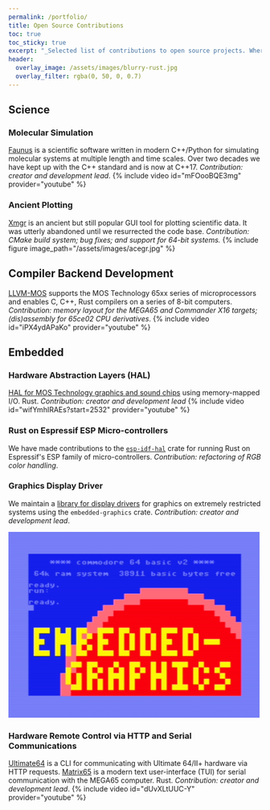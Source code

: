 ```yaml
---
permalink: /portfolio/
title: Open Source Contributions
toc: true
toc_sticky: true
excerpt: "_Selected list of contributions to open source projects. Where available, links to short video presentations by or with us are provided._"
header:
  overlay_image: /assets/images/blurry-rust.jpg
  overlay_filter: rgba(0, 50, 0, 0.7)
---
```

## Science 

### Molecular Simulation

[Faunus](https://githib.com/mlund/faunus) is a scientific software written in modern C++/Python for simulating
molecular systems at multiple length and time scales.
Over two decades we have kept up with the C++ standard and is now at C++17.
_Contribution: creator and development lead_.
{% include video id="mFOooBQE3mg" provider="youtube" %}

### Ancient Plotting

[Xmgr](https://github.com/mlund/xmgr-resurrection) is an ancient but still popular GUI tool
for plotting scientific data. It was utterly abandoned until we resurrected the code base.
_Contribution: CMake build system; bug fixes; and support for 64-bit systems._
{% include figure image_path="/assets/images/acegr.jpg" %}

## Compiler Backend Development

[LLVM-MOS](https://githib.com/llvm-mos) supports the MOS Technology 65xx series of microprocessors and enables C, C++, Rust compilers on a series of 8-bit computers.
_Contribution: memory layout for the MEGA65 and Commander X16 targets; (dis)assembly for 65ce02 CPU derivatives_.
{% include video id="iPX4ydAPaKo" provider="youtube" %}

## Embedded

### Hardware Abstraction Layers (HAL)

[HAL for MOS Technology graphics and sound chips](https://githib.com/mlund/mos-hardware) using memory-mapped I/O.
<i class="fab fa-rust"></i> Rust.
_Contribution: creator and development lead_
{% include video id="wifYmhIRAEs?start=2532" provider="youtube" %}

### Rust on Espressif ESP Micro-controllers

We have made contributions to the [`esp-idf-hal`](https://crates.io/crates/esp-idf-hal)
crate for running Rust on Espressif's ESP family of micro-controllers.
_Contribution: refactoring of RGB color handling_.

### Graphics Display Driver

We maintain a [library for display drivers](https://crates.io/crates/retro-display)
for graphics on extremely restricted systems using the `embedded-graphics` crate.
_Contribution: creator and development lead_.

<a href="https://crates.io/crates/retro-display">
  <img src="https://github.com/mlund/retro-display/raw/HEAD/assets/c64demo.png" width="500">
</a>

### Hardware Remote Control via HTTP and Serial Communications

[Ultimate64](https://githib.com/mlund/ultimate64) is a CLI for communicating with Ultimate 64/II+ hardware via HTTP requests.
[Matrix65](https://githib.com/mlund/matrix) is a modern text user-interface (TUI) for serial communication with the MEGA65 computer.
<i class="fab fa-rust"></i> Rust.
_Contribution: creator and development lead_.
{% include video id="dUvXLtUUC-Y" provider="youtube" %}

